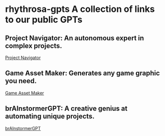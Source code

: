 
# rhythrosa-gpts A collection of links to our public GPTs

## Project Navigator: An autonomous expert in complex projects.
[Project Navigator](https://chat.openai.com/g/g-rxXpOzQvb-project-navigator)

## Game Asset Maker: Generates any game graphic you need.
[Game Asset Maker](https://chat.openai.com/g/g-wUZzMAIxM-game-asset-maker)

## brAInstormerGPT: A creative genius at automating unique projects.
[brAInstormerGPT](https://chat.openai.com/g/g-ckN05gmuc-brainstormergpt)
